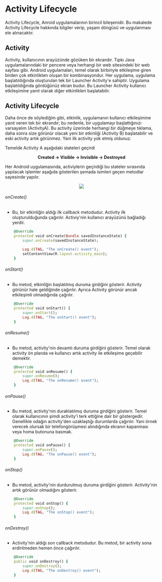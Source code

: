 # Activity Lifecycle

Activity Lifecycle, Anroid uygulamalarının birincil bileşenidir. Bu makalede Activity Lifecycle hakkında bilgiler verip, yaşam döngüsü ve uygulanması ele alınacaktır.

## Activity

Activity, kullanıcının arayüzünde gözüken bir ekrandır. Tıpkı Java uygulamalarındaki bir pencere veya herhangi bir web sitesindeki bir web sayfası gibi. Android uygulamaları, temel olarak birbiriyle etkileşime giren birden çok etkinlikten oluşan bir kombinasyondur. Her uygulama, uygulama başlatıldığında oluşturulan tek bir Launcher Activity'e sahiptir. Uygulama başlatıldığında gördüğünüz ekran budur. Bu Launcher Activity kullanıcı etkileşimine yanıt olarak diğer etkinlikleri başlatabilir.

## Activity Lifecycle

Daha önce de söylediğim gibi, etkinlik, uygulamanın kullanıcı etkileşimine yanıt veren tek bir ekrandır; bu nedenle, bir uygulamayı başlattığınızı varsayalım (ActivityA). Bu activity üzerinde herhangi bir düğmeye tıklama, daha sonra size görünür olacak yeni bir etkinliği (Activity B) başlatabilir ve eski activity artık görünmez. Yani ilk activity yok etmiş oldunuz.

Temelde Activity A aşağıdaki stateleri geçirdi

<p align="center">
 <b>Created -> Visible -> Invisible -> Destroyed</b>
</p>

Her Android uygulamasında, activiylerin geçirdiği bu stateler sırasında yapılacak işlemler aşağıda gösterilen şemada isimleri geçen metodlar sayesinde yapılır.

<p align="center">
 <img src="https://androidclarified.files.wordpress.com/2017/07/activity_lifecycle.jpg">
</p>

###### onCreate()
- Bu, bir etkinliğin aldığı ilk callback metodudur. Activity ilk oluşturulduğunda çağırılır. Activiy'nin kullanıcı arayüzünü bağladığı yerdir.
```ruby
    @Override
    protected void onCreate(Bundle savedInstanceState) {
        super.onCreate(savedInstanceState);
 
        Log.d(TAG, "The onCreate() event");
        setContentView(R.layout.activity_main);
    }
```

###### onStart()
- Bu metod, etkinliğin başlatılmış duruma girdiğini gösterir. Activity görünür hale geldiğinde çağırılır. Ayrıca Activity görünür ancak etkileşimli olmadığında çağrılır.
```ruby
    @Override
    protected void onStart() {
        super.onStart();
        Log.d(TAG, "The onStart() event");
    }
```

###### onResume()
- Bu metod, activity'nin devamlı duruma girdiğini gösterir. Temel olarak activity ön planda ve kullanıcı artık activity ile etkileşime geçebilir demektir.
```ruby
    @Override
    protected void onResume() {
        super.onResume();
        Log.d(TAG, "The onResume() event");
    }
```
###### onPause()
- Bu metod, activity'nin duraklatılmış duruma girdiğini gösterir. Temel olarak kullanıcının şimdi activity'i terk ettiğine dair bir göstergedir. Genellikle odağın activity'den uzaklaştığı durumlarda çağırılır. Yani örnek verecek olursak bir telefongörüşmesi alındığında ekranın kapanması veya homa butonuna basmak.
```ruby
    @Override
    protected void onPause() {
        super.onPause();
        Log.d(TAG, "The onPause() event");
    }
```

###### onStop()
- Bu metod, activity'nin durdurulmuş duruma girdiğini gösterir. Activity'nin artık görünür olmadığını gösterir.
```ruby
    @Override
    protected void onStop() {
        super.onStop();
        Log.d(TAG, "The onStop() event");
    }
```

###### onDestroy()
- Activity'nin aldığı son callback metodudur. Bu metod, bir activity sona erdirilmeden hemen önce çağırılır.
```ruby
    @Override
    public void onDestroy() {
        super.onDestroy();
        Log.d(TAG, "The onDestroy() event");
    }
```






